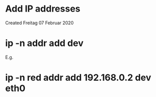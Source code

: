 # Add IP addresses
Created Freitag 07 Februar 2020

# ip -n <namespace> addr add <IP address> dev <link-name>
E.g.
# ip -n red addr add 192.168.0.2 dev eth0


